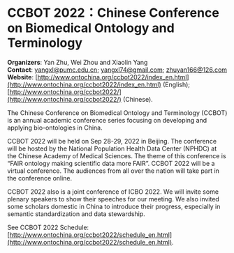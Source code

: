 # CCBOT 2022：Chinese Conference on Biomedical Ontology and Terminology

**Organizers**: Yan Zhu, Wei Zhou and Xiaolin Yang   
**Contact**: yangxl@pumc.edu.cn; yangxl74@gmail.com; zhuyan166@126.com    
**Website**: [http://www.ontochina.org/ccbot2022/index_en.html](http://www.ontochina.org/ccbot2022/index_en.html) (English); [http://www.ontochina.org/ccbot2022/](http://www.ontochina.org/ccbot2022/) (Chinese).    

The Chinese Conference on Biomedical Ontology and Terminology (CCBOT) is an annual academic conference series focusing on developing and applying bio-ontologies in China. 

CCBOT 2022 will be held on Sep 28-29, 2022 in Beijing. The conference will be hosted by the National Population Health Data Center (NPHDC) at the Chinese Academy of Medical Sciences. The theme of this conference is “FAIR ontology making scientific data more FAIR”. CCBOT 2022 will be a virtual conference. The audiences from all over the nation will take part in the conference online. 

CCBOT 2022 also is a joint conference of ICBO 2022. We will invite some plenary speakers to show their speeches for our meeting. We also invited some scholars domestic in China to introduce their progress, especially in semantic standardization and data stewardship.  

See CCBOT 2022 Schedule: [http://www.ontochina.org/ccbot2022/schedule_en.html](http://www.ontochina.org/ccbot2022/schedule_en.html).  
